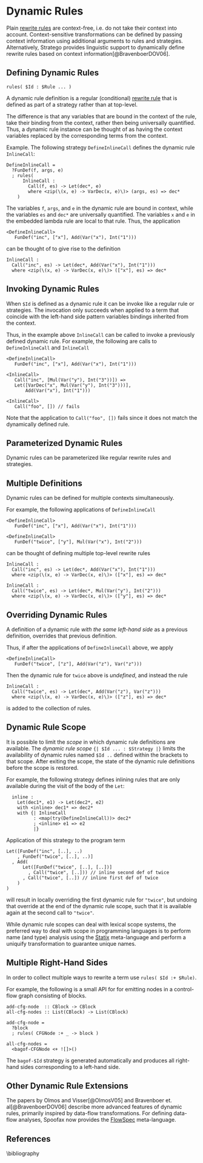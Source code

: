# Dynamic Rules

Plain [rewrite rules](rewrite-rules.md) are context-free, i.e. do not take their context into account.
Context-sensitive transformations can be defined by passing context information using additional arguments to rules and strategies.
Alternatively, Stratego provides linguistic support to dynamically define rewrite rules based on context information[@BravenboerDOV06].


## Defining Dynamic Rules

```stratego
rules( $Id : $Rule ... )
```

A dynamic rule definition is a regular (conditional) [rewrite rule](rewrite-rules.md) that is defined as part of a strategy rather than at top-level.

The difference is that any variables that are bound in the context of the rule, take their binding from the context, rather then being universally quantified.
Thus, a dynamic rule instance can be thought of as having the context variables replaced by the corresponding terms from the context.

Example.
The following strategy `DefineInlineCall` defines the dynamic rule `InlineCall`:

```stratego
DefineInlineCall =
  ?FunDef(f, args, e)
  ; rules(
      InlineCall :
        Call(f, es) -> Let(dec*, e)
        where <zip(\(x, e) -> VarDec(x, e)\)> (args, es) => dec*
    )
```

The variables `f`, `args`, and `e` in the dynamic rule are bound in context, while the variables `es` and `dec*` are universally quantified.
The variables `x` and `e` in the embedded lambda rule are local to that rule.
Thus, the application

```stratego
<DefineInlineCall>
   FunDef("inc", ["x"], Add(Var("x"), Int("1")))
```

can be thought of to give rise to the definition

```stratego
InlineCall :
  Call("inc", es) -> Let(dec*, Add(Var("x"), Int("1")))
  where <zip(\(x, e) -> VarDec(x, e)\)> (["x"], es) => dec*
```


## Invoking Dynamic Rules

When `$Id` is defined as a dynamic rule it can be invoke like a regular rule or strategies.
The invocation only succeeds when applied to a term that coincide with the left-hand side pattern variables bindings inherited from the context.

Thus, in the example above `InlineCall` can be called to invoke a previously defined dynamic rule.
For example, the following are calls to `DefineInlineCall` and `InlineCall`

```stratego
<DefineInlineCall>
   FunDef("inc", ["x"], Add(Var("x"), Int("1")))

<InlineCall>
   Call("inc", [Mul(Var("y"), Int("3"))]) =>
   Let([VarDec("x", Mul(Var("y"), Int("3")))],
       Add(Var("x"), Int("1")))

<InlineCall>
   Call("foo", []) // fails
```

Note that the application to `Call("foo", [])` fails since it does not match the dynamically defined rule.


## Parameterized Dynamic Rules

Dynamic rules can be parameterized like regular rewrite rules and strategies.


## Multiple Definitions

Dynamic rules can be defined for multiple contexts simultaneously.

For example, the following applications of `DefineInlineCall`

```stratego
<DefineInlineCall>
   FunDef("inc", ["x"], Add(Var("x"), Int("1")))

<DefineInlineCall>
   FunDef("twice", ["y"], Mul(Var("x"), Int("2")))
```

can be thought of defining multiple top-level rewrite rules

```stratego
InlineCall :
  Call("inc", es) -> Let(dec*, Add(Var("x"), Int("1")))
  where <zip(\(x, e) -> VarDec(x, e)\)> (["x"], es) => dec*

InlineCall :
  Call("twice", es) -> Let(dec*, Mul(Var("y"), Int("2")))
  where <zip(\(x, e) -> VarDec(x, e)\)> (["y"], es) => dec*
```


## Overriding Dynamic Rules

A definition of a dynamic rule _with the same left-hand side_ as a previous definition, overrides that previous definition.

Thus, if after the applications of `DefineInlineCall` above, we apply

```stratego
<DefineInlineCall>
   FunDef("twice", ["z"], Add(Var("z"), Var("z")))
```

Then the dynamic rule for `twice` above is _undefined_, and instead the rule

```stratego
InlineCall :
  Call("twice", es) -> Let(dec*, Add(Var("z"), Var("z")))
  where <zip(\(x, e) -> VarDec(x, e)\)> (["z"], es) => dec*
```

is added to the collection of rules.


## Dynamic Rule Scope

It is possible to limit the _scope_ in which dynamic rule definitions are available.
The _dynamic rule scope_ `{| $Id ... : $Strategy |}` limits the availability of dynamic rules named `$Id ..` defined within the brackets to that scope.
After exiting the scope, the state of the dynamic rule definitions before the scope is restored.

For example, the following strategy defines inlining rules that are only available during the visit of the body of the `Let`:

```stratego
  inline :
    Let(dec1*, e1) -> Let(dec2*, e2)
    with <inline> dec1* => dec2*
    with {| InlineCall
          : <map(try(DefineInlineCall))> dec2*
          ; <inline> e1 => e2
          |}
```

Application of this strategy to the program term

```stratego
Let([FunDef("inc", [..], ..)
    , FunDef("twice", [..], ..)]
  , Add(
      Let([FunDef("twice", [..], [..])]
        , Call("twice", [..])) // inline second def of twice
      , Call("twice", [..]) // inline first def of twice
    )
)
```

will result in locally overriding the first dynamic rule for `"twice"`, but undoing that override at the end of the dynamic rule scope, such that it is available again at the second call to `"twice"`.

While dynamic rule scopes can deal with lexical scope systems, the preferred way to deal with scope in programming languages is to perform name (and type) analysis using the [Statix](../statix/index.md) meta-language and perform a uniquify transformation to guarantee unique names.


## Multiple Right-Hand Sides

In order to collect multiple ways to rewrite a term use `rules( $Id :+ $Rule)`.

For example, the following is a small API for for emitting nodes in a control-flow graph consisting of blocks.  

```stratego
add-cfg-node  :: CBlock -> CBlock
all-cfg-nodes :: List(CBlock) -> List(CBlock)

add-cfg-node =
  ?block
  ; rules( CFGNode :+ _ -> block )

all-cfg-nodes =
  <bagof-CFGNode <+ ![]>()
```

The `bagof-$Id` strategy is generated automatically and produces all right-hand sides corresponding to a left-hand side.

## Other Dynamic Rule Extensions

The papers by Olmos and Visser[@OlmosV05] and Bravenboer et. al[@BravenboerDOV06] describe more advanced features of dynamic rules, primarily inspired by data-flow transformations.
For defining data-flow analyses, Spoofax now provides the [FlowSpec](../flowspec/introduction.md) meta-language.



## References

\bibliography
